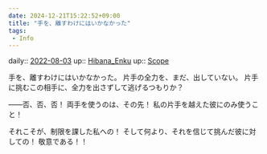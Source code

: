 ```yaml
---
date: 2024-12-21T15:22:52+09:00
title: "手を、離すわけにはいかなかった"
tags:
 - Info
---
```


daily:: [2022-08-03](Daily_Note/2022-08-03.md)
up:: [Hibana_Enku](../Bar/Novel/Nacaria/Hibana_Enku.md)
up:: [Scope](../Bar/Novel/Topics/Scope.md)

手を、離すわけにはいかなかった。
片手の全力を、まだ、出していない。
片手に挑むこの相手に、全力を出さずして逃げるつもりか？

――否、否、否！
両手を使うのは、その先！
私の片手を越えた彼にのみ使うこと！

それこそが、制限を課した私への！
そして何より、それを信じて挑んだ彼に対しての！
敬意である！！